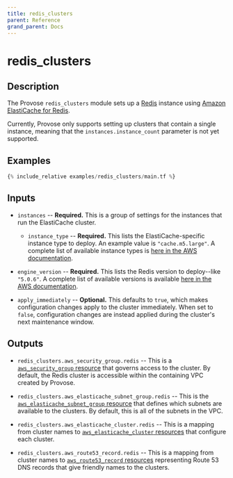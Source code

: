 ```yaml
---
title: redis_clusters
parent: Reference
grand_parent: Docs
---
```


# redis_clusters

## Description

The Provose `redis_clusters` module sets up a [Redis](https://redis.io/) instance using [Amazon ElastiCache for Redis](https://aws.amazon.com/elasticache/redis/).

Currently, Provose only supports setting up clusters that contain a single instance, meaning that the `instances.instance_count` parameter is not yet supported.

## Examples

```terraform
{% include_relative examples/redis_clusters/main.tf %}
```

## Inputs

- `instances` -- **Required.** This is a group of settings for the instances that run the ElastiCache cluster.

  - `instance_type` -- **Required.** This lists the ElastiCache-specific instance type to deploy. An example value is `"cache.m5.large"`. A complete list of available instance types is [here in the AWS documentation](https://docs.aws.amazon.com/AmazonElastiCache/latest/red-ug/CacheNodes.SupportedTypes.html).

- `engine_version` -- **Required.** This lists the Redis version to deploy--like `"5.0.6"`. A complete list of available versions is available [here in the AWS documentation](https://docs.aws.amazon.com/AmazonElastiCache/latest/red-ug/supported-engine-versions.html).

- `apply_immediately` -- **Optional.** This defaults to `true`, which makes configuration changes apply to the cluster immediately. When set to `false`, configuration changes are instead applied during the cluster's next maintenance window.

## Outputs

- `redis_clusters.aws_security_group.redis` -- This is a [`aws_security_group` resource](https://www.terraform.io/docs/providers/aws/r/security_group.html) that governs access to the cluster. By default, the Redis cluster is accessible within the containing VPC created by Provose.

- `redis_clusters.aws_elasticache_subnet_group.redis` -- This is the [`aws_elasticache_subnet_group` resource](https://www.terraform.io/docs/providers/aws/r/elasticache_subnet_group.html) that defines which subnets are available to the clusters. By default, this is all of the subnets in the VPC.

- `redis_clusters.aws_elasticache_cluster.redis` -- This is a mapping from cluster names to [`aws_elasticache_cluster` resources](https://www.terraform.io/docs/providers/aws/r/elasticache_cluster.html) that configure each cluster.

- `redis_clusters.aws_route53_record.redis` -- This is a mapping from cluster names to [`aws_route53_record` resources](https://www.terraform.io/docs/providers/aws/r/route53_record.html) representing Route 53 DNS records that give friendly names to the clusters.
